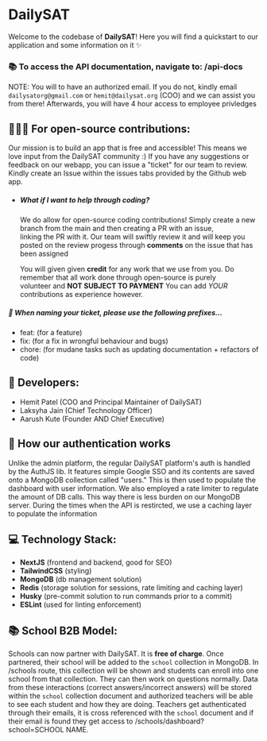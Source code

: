 # DailySAT

Welcome to the codebase of **DailySAT**! Here you will find a quickstart to our application and some information on it ✨

### 📚 To access the API documentation, navigate to: /api-docs
NOTE: You will to have an authorized email. If you do not, kindly email `dailysatorg@gmail.com` or `hemit@dailysat.org` (COO) and we can assist you from there! Afterwards, you will have 4 hour access to employee privledges


## 🧑‍🤝‍🧑 For open-source contributions:
Our mission is to build an app that is free and accessible! This means we love input from the DailySAT community :) If you have any suggestions or feedback on our webapp, you can issue a "ticket" for our team to review. Kindly create an Issue within the issues tabs provided by the Github web app.

- ##### What if I want to help through coding?
  We do allow for open-source coding contributions! Simply create a new branch from the main and then creating a PR with an issue,     
  linking the PR with it. Our team will swiftly review it and will keep you posted on the review progess through **comments** on the 
  issue that has been assigned

  You will given given **credit** for any work that we use from you. Do remember that all work done through open-source is purely   
  volunteer and **NOT SUBJECT TO PAYMENT** You can add *YOUR* contributions as experience however.

##### 📛 When naming your ticket, please use the following prefixes...
- feat: (for a feature)
- fix: (for a fix in wrongful behaviour and bugs)
- chore: (for mudane tasks such as updating documentation + refactors of code)

## 👷 Developers:
- Hemit Patel (COO and Principal Maintainer of DailySAT)
- Laksyha Jain (Chief Technology Officer)
- Aarush Kute (Founder AND Chief Executive)

## 🔐 How our authentication works ##

Unlike the admin platform, the regular DailySAT platform's auth is handled by the AuthJS lib. It features simple Google SSO and its contents are saved onto a MongoDB collection called "users." This is then used to populate the dashboard with user information. We also employed a rate limiter to regulate the amount of DB calls. This way there is less burden on our MongoDB server. During the times when the API is restircted, we use a caching layer to populate the information

## 💻 Technology Stack:
- **NextJS** (frontend and backend, good for SEO)
- **TailwindCSS** (styling)
- **MongoDB** (db management solution)
- **Redis** (storage solution for sessions, rate limiting and caching layer)
- **Husky** (pre-commit solution to run commands prior to a commit)
- **ESLint** (used for linting enforcement)

## 📚 School B2B Model:

Schools can now partner with DailySAT. It is **free of charge**. Once partnered, their school will be added to the `school` collection in MongoDB. In /schools route, this collection will be shown and students can enroll into one school from that collection. They can then work on questions normally. Data from these interactions (correct answers/incorrect answers) will be stored within the `school` collection document and authorized teachers will be able to see each student and how they are doing. Teachers get authenticated through their emails, it is cross referenced with the `school` document and if their email is found they get access to /schools/dashboard?school=SCHOOL NAME.
